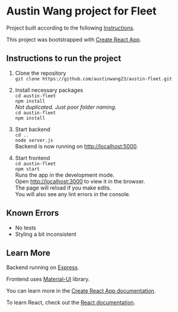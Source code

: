 # Austin Wang project for Fleet

Project built according to the following [Instructions](https://coda.io/d/Fleet-Intern-Interview-Project_dksacGT_lm7/Fleet-Intern-Interview-Project_suqRH?fbclid=IwAR1hJq7xrostg5_yHVoJI6hzF6NeCoKCIaj_FUoz6RQ0iBchv41dphyzJ8k#_lunC-).

This project was bootstrapped with [Create React App](https://github.com/facebook/create-react-app).

## Instructions to run the project

1. Clone the repository\
   `git clone https://github.com/austinwang23/austin-fleet.git`

2. Install necessary packages\
   `cd austin-fleet`\
   `npm install`\
   _Not duplicated. Just poor folder naming._\
   `cd austin-fleet`\
   `npm install`

3. Start backend\
   `cd ..`\
   `node server.js`\
   Backend is now running on [http://localhost:5000](http://localhost:5000).

4. Start frontend\
   `cd austin-fleet`\
   `npm start`\
   Runs the app in the development mode.\
   Open [http://localhost:3000](http://localhost:3000) to view it in the browser.\
   The page will reload if you make edits.\
    You will also see any lint errors in the console.

## Known Errors

- No tests
- Styling a bit inconsistent

## Learn More

Backend running on [Express](https://expressjs.com).

Frontend uses [Material-UI](https://mui.com) library.

You can learn more in the [Create React App documentation](https://facebook.github.io/create-react-app/docs/getting-started).

To learn React, check out the [React documentation](https://reactjs.org/).
